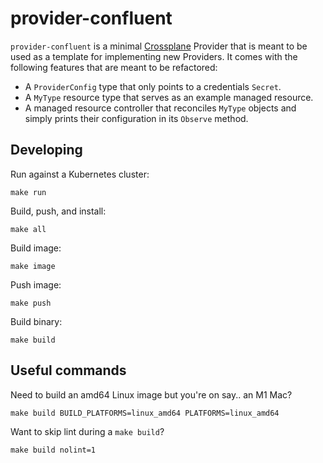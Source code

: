 # provider-confluent

`provider-confluent` is a minimal [Crossplane](https://crossplane.io/) Provider
that is meant to be used as a template for implementing new Providers. It comes
with the following features that are meant to be refactored:

- A `ProviderConfig` type that only points to a credentials `Secret`.
- A `MyType` resource type that serves as an example managed resource.
- A managed resource controller that reconciles `MyType` objects and simply
  prints their configuration in its `Observe` method.

## Developing

Run against a Kubernetes cluster:

```console
make run
```

Build, push, and install:

```console
make all
```

Build image:

```console
make image
```

Push image:

```console
make push
```

Build binary:

```console
make build
```


## Useful commands

Need to build an amd64 Linux image but you're on say.. an M1 Mac?

```shell
make build BUILD_PLATFORMS=linux_amd64 PLATFORMS=linux_amd64
```

Want to skip lint during a `make build`?

```shell
make build nolint=1
```
